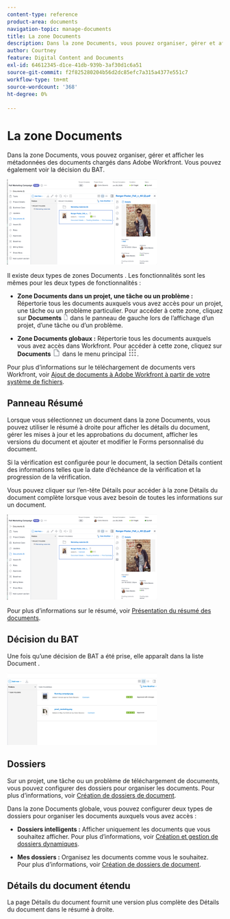 ```yaml
---
content-type: reference
product-area: documents
navigation-topic: manage-documents
title: La zone Documents
description: Dans la zone Documents, vous pouvez organiser, gérer et afficher les métadonnées des documents chargés dans Adobe Workfront. Vous pouvez également voir la décision du BAT.
author: Courtney
feature: Digital Content and Documents
exl-id: 64612345-d1ce-41db-939b-3af30d1c6a51
source-git-commit: f2f825280204b56d2dc85efc7a315a4377e551c7
workflow-type: tm+mt
source-wordcount: '368'
ht-degree: 0%

---
```


# La zone Documents

Dans la zone Documents, vous pouvez organiser, gérer et afficher les métadonnées des documents chargés dans Adobe Workfront. Vous pouvez également voir la décision du BAT.

![](assets/documents-area-v2-350x199.png)

Il existe deux types de zones Documents . Les fonctionnalités sont les mêmes pour les deux types de fonctionnalités :

* **Zone Documents dans un projet, une tâche ou un problème :** Répertorie tous les documents auxquels vous avez accès pour un projet, une tâche ou un problème particulier. Pour accéder à cette zone, cliquez sur **Documents** ![](assets/document-icon-12x14.png) dans le panneau de gauche lors de l’affichage d’un projet, d’une tâche ou d’un problème.

* **Zone Documents globaux :** Répertorie tous les documents auxquels vous avez accès dans Workfront. Pour accéder à cette zone, cliquez sur **Documents** ![](assets/document-icon.png) dans le menu principal ![](assets/main-menu-icon.png).

Pour plus d’informations sur le téléchargement de documents vers Workfront, voir [Ajout de documents à Adobe Workfront à partir de votre système de fichiers](../../documents/adding-documents-to-workfront/add-documents-from-file-system.md).

## Panneau Résumé

Lorsque vous sélectionnez un document dans la zone Documents, vous pouvez utiliser le résumé à droite pour afficher les détails du document, gérer les mises à jour et les approbations du document, afficher les versions du document et ajouter et modifier le Forms personnalisé du document.

Si la vérification est configurée pour le document, la section Détails contient des informations telles que la date d’échéance de la vérification et la progression de la vérification.

Vous pouvez cliquer sur l’en-tête Détails pour accéder à la zone Détails du document complète lorsque vous avez besoin de toutes les informations sur un document.

![](assets/documents-area-v2-350x199.png)

Pour plus d’informations sur le résumé, voir [Présentation du résumé des documents](../../documents/managing-documents/summary-for-documents.md).

## Décision du BAT

Une fois qu’une décision de BAT a été prise, elle apparaît dans la liste Document .

![](assets/proof-decision---doc-list-350x168.png)

## Dossiers

Sur un projet, une tâche ou un problème de téléchargement de documents, vous pouvez configurer des dossiers pour organiser les documents. Pour plus d’informations, voir [Création de dossiers de document](../../documents/organizing-documents/create-documents-folder.md).

Dans la zone Documents globale, vous pouvez configurer deux types de dossiers pour organiser les documents auxquels vous avez accès :

* **Dossiers intelligents :** Afficher uniquement les documents que vous souhaitez afficher. Pour plus d’informations, voir [Création et gestion de dossiers dynamiques](../../documents/organizing-documents/create-manage-smart-folders.md).

* **Mes dossiers :** Organisez les documents comme vous le souhaitez. Pour plus d’informations, voir [Création de dossiers de document](../../documents/organizing-documents/create-documents-folder.md).

## Détails du document étendu

La page Détails du document fournit une version plus complète des Détails du document dans le résumé à droite.
